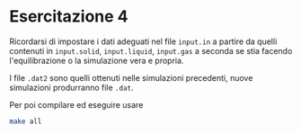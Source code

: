 # Esercitazione 4

Ricordarsi di impostare i dati adeguati nel file ```input.in``` a partire da quelli contenuti in ```input.solid```, ```input.liquid```, ```input.gas``` a seconda se stia facendo l'equilibrazione o la simulazione vera e propria.

I file ```.dat2``` sono quelli ottenuti nelle simulazioni precedenti, nuove simulazioni produrranno file ```.dat```.

Per poi compilare ed eseguire usare
```bash
make all
```
